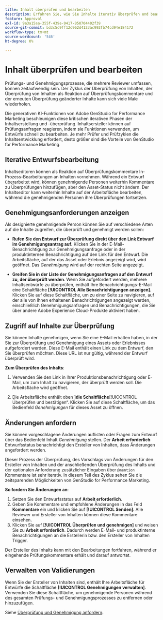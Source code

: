 ```yaml
---
title: Inhalt überprüfen und bearbeiten
description: Erfahren Sie, wie Sie Inhalte iterativ überprüfen und bearbeiten können.
feature: Approval
exl-id: 9a3a15aa-355f-439e-9417-850704402f39
source-git-commit: bd3c5c9ff12c962d4123ac992fb74cd94e184172
workflow-type: tm+mt
source-wordcount: '546'
ht-degree: 0%

---
```


# Inhalt überprüfen und bearbeiten

Prüfungs- und Genehmigungsprozesse, die mehrere Reviewer umfassen, können zeitaufwendig sein. Der Zyklus der Überprüfung von Inhalten, der Überprüfung von Inhalten als Reaktion auf Überprüfungskommentare und der erneuten Überprüfung geänderter Inhalte kann sich viele Male wiederholen.

Die generativen KI-Funktionen von Adobe GenStudio for Performance Marketing beschleunigen diese kritischen iterativen Phasen der Inhaltserstellung und -überprüfung. Inhaltsersteller können auf Prüfungsanfragen reagieren, indem sie Funktionen verwenden, um Entwürfe schnell zu bearbeiten. Je mehr Prüfer und Prüfzyklen die Inhaltsentwicklung erfordert, desto größer sind die Vorteile von GenStudio for Performance Marketing.

## Iterative Entwurfsbearbeitung

Inhaltseditoren können als Reaktion auf Überprüfungskommentare In-Prozess-Bearbeitungen an Inhalten vornehmen. Während ein Entwurf überarbeitet wird, können genehmigende Personen weiterhin Kommentare zu Überprüfungen hinzufügen, aber den Asset-Status nicht ändern. Der Inhaltseditor kann weiterhin Inhalte auf der Arbeitsfläche bearbeiten, während die genehmigenden Personen ihre Überprüfungen fortsetzen.

## Genehmigungsanforderungen anzeigen

Als designierte genehmigende Person können Sie auf verschiedene Arten auf die Inhalte zugreifen, die überprüft und genehmigt werden sollen:

* **Rufen Sie den Entwurf zur Überprüfung direkt über den Link Entwurf im Genehmigungsantrag auf**. Klicken Sie in der E-Mail-Benachrichtigung zur Genehmigungsanfrage oder in der produktinternen Benachrichtigung auf den Link für den Entwurf.  Die Arbeitsfläche, auf der das Asset oder Erlebnis angezeigt wird, wird geöffnet. Das _Genehmigung_ wird auf der rechten Seite angezeigt.

* **Greifen Sie in der Liste der Genehmigungsanfragen auf den Entwurf zu, der überprüft werden**. Wenn Sie aufgefordert werden, mehrere Inhaltsentwürfe zu überprüfen, enthält Ihre Benachrichtigungs-E-Mail eine Schaltfläche **[!UICONTROL Alle Benachrichtigungen anzeigen]**. Klicken Sie auf diese Schaltfläche, um zu einer Seite zu navigieren, auf der alle von Ihnen erhaltenen Benachrichtigungen angezeigt werden, einschließlich Genehmigungsanfragen und Benachrichtigungen, die Sie über andere Adobe Experience Cloud-Produkte aktiviert haben.

## Zugriff auf Inhalte zur Überprüfung

Sie können Inhalte genehmigen, wenn Sie eine E-Mail erhalten haben, in der Sie zur Überprüfung und Genehmigung eines Assets oder Erlebnisses aufgefordert werden. Diese E-Mail enthält einen Link zu dem Entwurf, den Sie überprüfen möchten. Diese URL ist nur gültig, während der Entwurf überprüft wird.

**Zum Überprüfen des Inhalts**:

1. Verwenden Sie den Link in Ihrer Produktionsbenachrichtigung oder E-Mail, um zum Inhalt zu navigieren, der überprüft werden soll. Die Arbeitsfläche wird geöffnet.

1. Die Arbeitsfläche enthält oben ]**die Schaltfläche**[!UICONTROL &#x200B;Überprüfen und bestätigen“. Klicken Sie auf diese Schaltfläche, um das Bedienfeld _Genehmigungen_ für dieses Asset zu öffnen.

## Änderungen anfordern

Sie können vorgeschlagene Änderungen auflisten oder Fragen zum Entwurf über das Bedienfeld Inhalt _Genehmigung_ stellen. Der **Arbeit erforderlich** Entwurfsstatus benachrichtigt den Ersteller von Inhalten, dass Änderungen angefordert werden.

Dieser Prozess der Überprüfung, des Vorschlags von Änderungen für den Ersteller von Inhalten und der anschließenden Überprüfung des Inhalts und der optionalen Anforderung zusätzlicher Eingaben über `@mention` Kommentare ist sehr iterativ. In diesem Teil des Zyklus sehen Sie die zeitsparenden Möglichkeiten von GenStudio for Performance Marketing.

**So fordern Sie Änderungen an**:

1. Setzen Sie den Entwurfsstatus auf **Arbeit erforderlich**.
1. Geben Sie Kommentare und empfohlene Änderungen in das Feld **Kommentare** ein und klicken Sie auf **[!UICONTROL Senden]**. Alle Reviewer und Ersteller von Inhalten können diese Kommentare einsehen.
1. Klicken Sie auf **[!UICONTROL Überprüfen und genehmigen]** und weisen Sie zu **Arbeit erforderlich**. Dadurch werden E-Mail- und produktinterne Benachrichtigungen an die Erstellerin bzw. den Ersteller von Inhalten Trigger.

Der Ersteller des Inhalts kann mit den Bearbeitungen fortfahren, während er eingehende Prüfungskommentare erhält und darauf antwortet.

## Verwalten von Validierungen

Wenn Sie der Ersteller von Inhalten sind, enthält Ihre Arbeitsfläche für Entwürfe die Schaltfläche **[!UICONTROL Genehmigungen verwalten]**. Verwenden Sie diese Schaltfläche, um genehmigende Personen während des gesamten Prüfungs- und Genehmigungsprozesses zu entfernen oder hinzuzufügen.

Siehe [Überprüfung und Genehmigung anfordern](./request-review.md).
